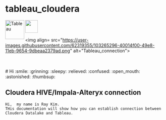 # tableau_cloudera

  <img src="https://www.cloudera.com/content/dam/www/marketing/media-kit/logo-assets/cloudera_logo_darkorange.png" height="40" >
  <img align="left" src="https://www.tableau.com/sites/default/files/pages/tableau_cmyk_2015.png"  height="60" alt="Tableau">



<img align= src="https://user-images.githubusercontent.com/62319355/103265296-40014f00-49e8-11eb-9654-9dbeaa2379ad.png"   alt="Tableau_connection">

<br />
<br />
# Hi
  :smile: :grinning: :sleepy: :relieved: :confused: :open_mouth: :astonished: :thumbsup:




## Cloudera HIVE/Impala-Alteryx connection 
```
Hi,  my name is Ray Kim. 
THis documentation will show how you can establish connection between Cloudera Datalake and Tableau.

```
